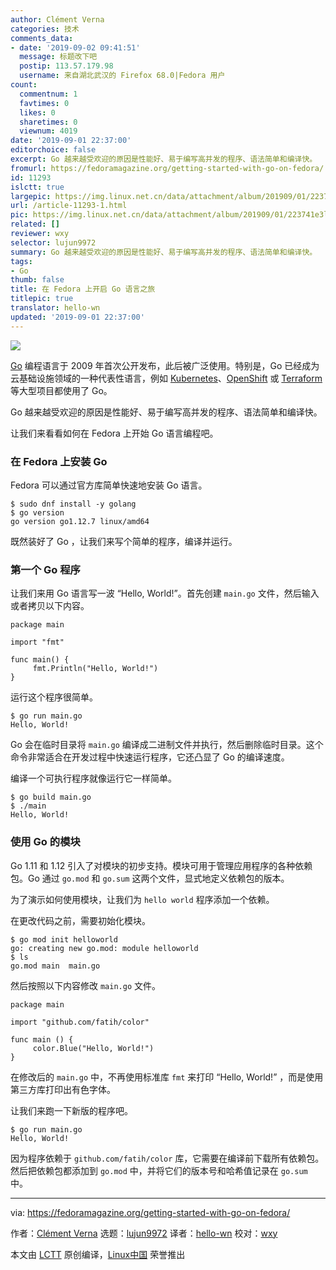 ```yaml
---
author: Clément Verna
categories: 技术
comments_data:
- date: '2019-09-02 09:41:51'
  message: 标题改下吧
  postip: 113.57.179.98
  username: 来自湖北武汉的 Firefox 68.0|Fedora 用户
count:
  commentnum: 1
  favtimes: 0
  likes: 0
  sharetimes: 0
  viewnum: 4019
date: '2019-09-01 22:37:00'
editorchoice: false
excerpt: Go 越来越受欢迎的原因是性能好、易于编写高并发的程序、语法简单和编译快。
fromurl: https://fedoramagazine.org/getting-started-with-go-on-fedora/
id: 11293
islctt: true
largepic: https://img.linux.net.cn/data/attachment/album/201909/01/223741e3ltmt9jmiiyayva.jpg
url: /article-11293-1.html
pic: https://img.linux.net.cn/data/attachment/album/201909/01/223741e3ltmt9jmiiyayva.jpg.thumb.jpg
related: []
reviewer: wxy
selector: lujun9972
summary: Go 越来越受欢迎的原因是性能好、易于编写高并发的程序、语法简单和编译快。
tags:
- Go
thumb: false
title: 在 Fedora 上开启 Go 语言之旅
titlepic: true
translator: hello-wn
updated: '2019-09-01 22:37:00'
---
```


![](/data/attachment/album/201909/01/223741e3ltmt9jmiiyayva.jpg)


[Go](https://golang.org/) 编程语言于 2009 年首次公开发布，此后被广泛使用。特别是，Go 已经成为云基础设施领域的一种代表性语言，例如 [Kubernetes](https://kubernetes.io/)、[OpenShift](https://www.openshift.com/) 或 [Terraform](https://www.terraform.io/) 等大型项目都使用了 Go。


Go 越来越受欢迎的原因是性能好、易于编写高并发的程序、语法简单和编译快。


让我们来看看如何在 Fedora 上开始 Go 语言编程吧。


### 在 Fedora 上安装 Go


Fedora 可以通过官方库简单快速地安装 Go 语言。



```
$ sudo dnf install -y golang
$ go version
go version go1.12.7 linux/amd64
```

既然装好了 Go ，让我们来写个简单的程序，编译并运行。


### 第一个 Go 程序


让我们来用 Go 语言写一波 “Hello, World!”。首先创建 `main.go` 文件，然后输入或者拷贝以下内容。



```
package main

import "fmt"

func main() {
     fmt.Println("Hello, World!")
}
```

运行这个程序很简单。



```
$ go run main.go
Hello, World!
```

Go 会在临时目录将 `main.go` 编译成二进制文件并执行，然后删除临时目录。这个命令非常适合在开发过程中快速运行程序，它还凸显了 Go 的编译速度。


编译一个可执行程序就像运行它一样简单。



```
$ go build main.go
$ ./main
Hello, World!
```

### 使用 Go 的模块


Go 1.11 和 1.12 引入了对模块的初步支持。模块可用于管理应用程序的各种依赖包。Go 通过 `go.mod` 和 `go.sum` 这两个文件，显式地定义依赖包的版本。


为了演示如何使用模块，让我们为 `hello world` 程序添加一个依赖。


在更改代码之前，需要初始化模块。



```
$ go mod init helloworld
go: creating new go.mod: module helloworld
$ ls
go.mod main  main.go
```

然后按照以下内容修改 `main.go` 文件。



```
package main

import "github.com/fatih/color"

func main () {
     color.Blue("Hello, World!")
}
```

在修改后的 `main.go` 中，不再使用标准库 `fmt` 来打印 “Hello, World!” ，而是使用第三方库打印出有色字体。


让我们来跑一下新版的程序吧。



```
$ go run main.go
Hello, World!
```

因为程序依赖于 `github.com/fatih/color` 库，它需要在编译前下载所有依赖包。 然后把依赖包都添加到 `go.mod` 中，并将它们的版本号和哈希值记录在 `go.sum` 中。




---


via: <https://fedoramagazine.org/getting-started-with-go-on-fedora/>


作者：[Clément Verna](https://fedoramagazine.org/author/cverna/) 选题：[lujun9972](https://github.com/lujun9972) 译者：[hello-wn](https://github.com/hello-wn) 校对：[wxy](https://github.com/wxy)


本文由 [LCTT](https://github.com/LCTT/TranslateProject) 原创编译，[Linux中国](https://linux.cn/) 荣誉推出